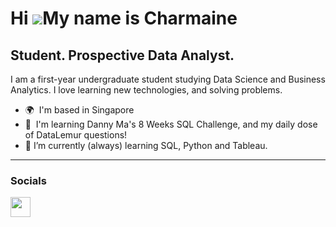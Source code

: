 Hi ![](https://user-images.githubusercontent.com/18350557/176309783-0785949b-9127-417c-8b55-ab5a4333674e.gif)My name is Charmaine
=================================================================================================================================

Student. Prospective Data Analyst.
----------------------------------

I am a first-year undergraduate student studying Data Science and Business Analytics. I love learning new technologies, and solving problems.

* 🌍  I'm based in Singapore
* 🧠  I'm learning Danny Ma's 8 Weeks SQL Challenge, and my daily dose of DataLemur questions!
* 🌱 I’m currently (always) learning SQL, Python and Tableau.

----------------------------------


### Socials

<p align="left"> <a href="https://www.linkedin.com/in/charmaine-lee-40149716a" target="_blank" rel="noreferrer"><img src="https://raw.githubusercontent.com/danielcranney/readme-generator/main/public/icons/socials/linkedin.svg" width="32" height="32" /></a></p>
